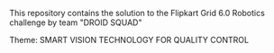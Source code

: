 This repository contains the solution to the Flipkart Grid 6.0 Robotics challenge by team "DROID SQUAD"

Theme: SMART VISION TECHNOLOGY FOR QUALITY CONTROL
